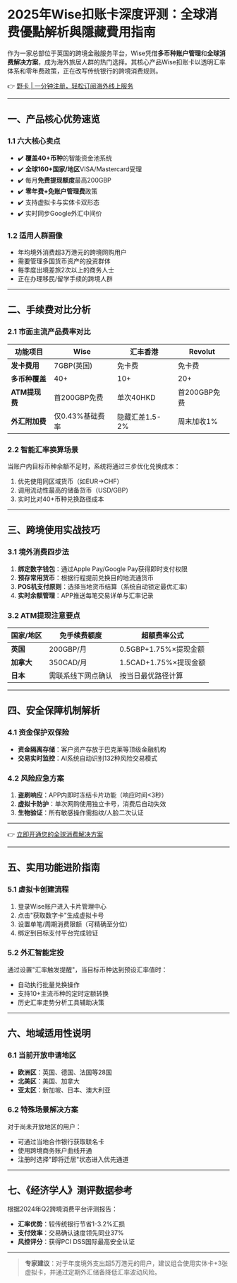 # 2025年Wise扣账卡深度评测：全球消费優點解析與隱藏費用指南

作为一家总部位于英国的跨境金融服务平台，Wise凭借**多币种账户管理**和**全球消费解决方案**，成为海外旅居人群的热门选择。其核心产品Wise扣账卡以透明汇率体系和零年费政策，正在改写传统银行的跨境消费规则。

👉 [野卡 | 一分钟注册，轻松订阅海外线上服务](https://bbtdd.com/yeka)

---

## 一、产品核心优势速览
### 1.1 六大核心卖点
- ✔️ **覆盖40+币种**的智能资金池系统
- ✔️ **全球160+国家/地区**VISA/Mastercard受理
- ✔️ 每月**免费提现额度**最高200GBP
- ✔️ **零年费+免账户管理费**政策
- ✔️ 支持虚拟卡与实体卡双形态
- ✔️ 实时同步Google外汇中间价

### 1.2 适用人群画像
- 年均境外消费超3万港元的跨境网购用户
- 需要管理多国货币资产的投资群体
- 每季度出境差旅2次以上的商务人士
- 正在办理移民/留学手续的跨境人群

---

## 二、手续费对比分析
### 2.1 市面主流产品费率对比
| 功能项目        | Wise            | 汇丰香港        | Revolut         |
|-----------------|-----------------|-----------------|-----------------|
|**发卡费用**      |7GBP(英国)       |免卡费           |免卡费           |
|**多币种覆盖**    |40+              |10+              |20+              |
|**ATM提现费**     |首200GBP免费     |单次40HKD        |首200GBP免费     |
|**外汇附加费**    |仅0.43%基础费率  |隐藏汇差1.5-2%   |周末加收1%       |

### 2.2 智能汇率换算场景
当账户内目标币种余额不足时，系统将通过三步优化兑换成本：
1. 优先使用同区域货币（如EUR→CHF）
2. 调用流动性最高的储备货币（USD/GBP）
3. 实时比对40+币种兑换路径成本

---

## 三、跨境使用实战技巧
### 3.1 境外消费四步法
1. **绑定数字钱包**：通过Apple Pay/Google Pay获得即时支付权限
2. **预存常用货币**：根据行程提前兑换目的地流通货币
3. **POS机支付原则**：选择当地货币结算（系统自动锁定最优汇率）
4. **实时余额管理**：APP推送每笔交易详单与汇率记录

### 3.2 ATM提现注意要点
| 国家/地区    | 免手续费额度        | 超额费率公式          |
|-------------|--------------------|----------------------|
|**英国**      |200GBP/月          |0.5GBP+1.75%×提现金额|
|**加拿大**    |350CAD/月          |1.5CAD+1.75%×提现金额|
|**日本**      |需联系线下网点确认  |按当日最优路径计算     |

---

## 四、安全保障机制解析
### 4.1 资金保护双保险
- **资金隔离存储**：客户资产存放于巴克莱等顶级金融机构
- **交易实时监控**：AI系统自动识别132种风险交易模式

### 4.2 风险应急方案
1. **盗刷响应**：APP内即时冻结卡片功能（响应时间<3秒）
2. **虚拟卡防护**：单次网购使用独立卡号，消费后自动失效
3. **生物验证**：所有敏感操作需指纹/人脸二次认证

---

👉 [立即开通您的全球消费解决方案](https://bbtdd.com/yeka)

---

## 五、实用功能进阶指南
### 5.1 虚拟卡创建流程
1. 登录Wise账户进入卡片管理中心
2. 点击"获取数字卡"生成虚拟卡号
3. 设置单笔/周期消费限额（可精确至分位）
4. 绑定到目标支付平台完成验证

### 5.2 外汇智能定投
通过设置"汇率触发提醒"，当目标币种达到预设汇率值时：
- 自动执行批量兑换操作
- 支持10+主流币种的定时定额转换
- 历史汇率走势分析工具辅助决策

---

## 六、地域适用性说明
### 6.1 当前开放申请地区
- **欧洲区**：英国、德国、法国等28国
- **北美区**：美国、加拿大
- **亚太区**：新加坡、日本、澳大利亚

### 6.2 特殊场景解决方案
对于尚未开放地区的用户：
- 可通过当地合作银行获取联名卡
- 使用跨境商务账户曲线开通
- 注册时选择"即将迁居"状态进入优先通道

---

## 七、《经济学人》测评数据参考
根据2024年Q2跨境消费平台评测报告：
- **汇率优势**：较传统银行节省1-3.2%汇损
- **支付效率**：交易确认速度领先同业37%
- **风控评分**：获得PCI DSS国际最高安全认证

---

> **专家建议**：对于年度境外支出超5万港元的用户，建议组合使用实体卡+3张虚拟卡，并通过定期外汇储备降低汇率波动风险。